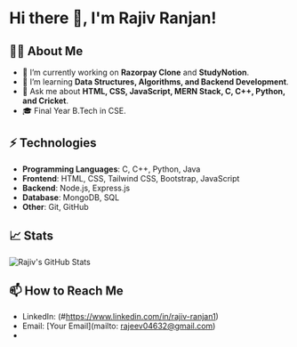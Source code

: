 # Hi there 👋, I'm Rajiv Ranjan!

## 👨‍💻 About Me
- 🔭 I’m currently working on **Razorpay Clone** and **StudyNotion**.
- 🌱 I’m learning **Data Structures, Algorithms, and Backend Development**.
- 💬 Ask me about **HTML, CSS, JavaScript, MERN Stack, C, C++, Python, and Cricket**.
- 🎓 Final Year B.Tech in CSE.

## ⚡ Technologies
- **Programming Languages**: C, C++, Python, Java
- **Frontend**: HTML, CSS, Tailwind CSS, Bootstrap, JavaScript
- **Backend**: Node.js, Express.js
- **Database**: MongoDB, SQL
- **Other**: Git, GitHub

## 📈 Stats
![Rajiv's GitHub Stats](https://github-readme-stats.vercel.app/api?username=rajivranjan&show_icons=true&theme=radical)

## 📫 How to Reach Me
- LinkedIn: (#https://www.linkedin.com/in/rajiv-ranjan1)
- Email: [Your Email](mailto: rajeev04632@gmail.com)
- 

<!--
**Rajivs1/Rajivs1** is a ✨ _special_ ✨ repository because its `README.md` (this file) appears on your GitHub profile.

Here are some ideas to get you started:

- 🔭 I’m currently working on ...
- 🌱 I’m currently learning ...
- 👯 I’m looking to collaborate on ...
- 🤔 I’m looking for help with ...
- 💬 Ask me about ...
- 📫 How to reach me: ...
- 😄 Pronouns: ...
- ⚡ Fun fact: ...
-->
